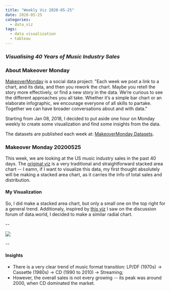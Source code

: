 ```yaml
---
title: "Weekly Viz 2020-05-25"
date: 2020-05-25
categories:
  - data_viz
tags:
  - data visualization
  - tableau
---
```


### *Visualising 40 Years of Music Industry Sales*


### About Makeover Monday

[MakeoverMonday](http://www.makeovermonday.co.uk/) is a social data project:
"Each week we post a link to a chart, and its data, and then you rework the chart.
Maybe you retell the story more effectively, or find a new story in the data.
We’re curious to see the different approaches you all take. Whether it’s a simple bar chart or an elaborate infographic, we encourage everyone of all skills to partake.
Together we can have broader conversations about and with data."

Starting from Jan 08, 2018, I decided to put aside one hour on Monday weekly to create some visualization and find some insights from the data.

The datasets are published each week at: [MakeoverMonday Datasets](http://www.makeovermonday.co.uk/data/).

### Makeover Monday 20200525

This week, we are looking at the US music industry sales in the past 40 days. The [original viz](https://www.visualcapitalist.com/music-industry-sales/) is a very traditional and straightforward stacked area chart -- I eamn, if I want to visualize this data, my first thought absolutely will be making a stacked area chart, as it carries the info of total sales and distribution.  

#### My Visualization

So, I did make a stacked area chart, but only a small one on the top right for a general trend. Additionaly, inspired by [this viz](https://public.tableau.com/profile/amarsingh#!/vizhome/40YearsofMusicIndustrySales_15903231760450/40YearsofMusicIndustrySales) I saw on the discussion forum of data.world, I decided to make a similar radial chart.  

--  

<div class='tableauPlaceholder' id='viz1590448448187' style='position: relative'>
<noscript><a href='#'>
  <img alt=' ' src='https:&#47;&#47;public.tableau.com&#47;static&#47;images&#47;Ma&#47;MakeOverMonday202052540YearsofMusicIndustrySales&#47;40YearsofMusicIndustrySales&#47;1_rss.png' style='border: none' />
</a></noscript>
<object class='tableauViz'  style='display:none;'>
  <param name='host_url' value='https%3A%2F%2Fpublic.tableau.com%2F' /> 
  <param name='embed_code_version' value='3' />
  <param name='site_root' value='' />
  <param name='name' value='MakeOverMonday202052540YearsofMusicIndustrySales&#47;40YearsofMusicIndustrySales' />
  <param name='tabs' value='no' />
  <param name='toolbar' value='yes' />
  <param name='static_image' value='https:&#47;&#47;public.tableau.com&#47;static&#47;images&#47;Ma&#47;MakeOverMonday202052540YearsofMusicIndustrySales&#47;40YearsofMusicIndustrySales&#47;1.png' /> 
  <param name='animate_transition' value='yes' />
  <param name='display_static_image' value='yes' />
  <param name='display_spinner' value='yes' />
  <param name='display_overlay' value='yes' />
  <param name='display_count' value='yes' />
  <param name='filter' value='publish=yes' />
</object></div>             
<script type='text/javascript'>       
  var divElement = document.getElementById('viz1590448448187');         
  var vizElement = divElement.getElementsByTagName('object')[0];  
  if ( divElement.offsetWidth > 800 ) { vizElement.style.width='700px';vizElement.style.height='777px';} else if ( divElement.offsetWidth > 500 ) { vizElement.style.width='700px';vizElement.style.height='777px';} else { vizElement.style.width='100%';vizElement.style.height='727px';}       
  var scriptElement = document.createElement('script');            
  scriptElement.src = 'https://public.tableau.com/javascripts/api/viz_v1.js';       
  vizElement.parentNode.insertBefore(scriptElement, vizElement);           
  </script>
  
  
--  

#### Insights
* There is a very clear trend of music format transition: LP/DF (1970s) -> Cassette (1980s) -> CD (1990 to 2010) -> Streaming;  
* However, the overall sales is not every growing -- its peak was around 2000, when CD dominated the market.  


